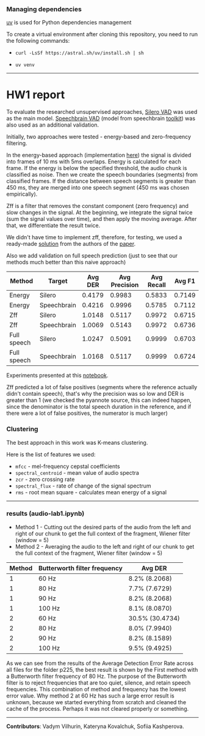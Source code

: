 ### Managing dependencies

<a href="https://docs.astral.sh/uv/">uv</a> is used for Python dependencies management

To create a virtual environment after cloning this repository, you need to run the following commands:

- ```curl -LsSf https://astral.sh/uv/install.sh | sh```

- ```uv venv```


___

# HW1 report

To evaluate the researched unsupervised approaches, <a href="https://github.com/kashperova/asp-iasa/blob/main/src/models/vad/silero.py">Silero VAD</a> was used as the main model.
<a href="https://github.com/kashperova/asp-iasa/blob/main/src/models/vad/speechbrain.py">Speechbrain VAD</a> (model from speechbrain <a href="https://huggingface.co/speechbrain/vad-crdnn-libriparty">toolkit</a>) was also used as an additional validation.


Initially, two approaches were tested - energy-based and zero-frequency filtering.

In the energy-based approach (implementation <a href="https://github.com/kashperova/asp-iasa/blob/main/src/models/vad/energy.py">here</a>) 
the signal is divided into frames of 10 ms with 5ms overlaps. Energy is calculated for each frame. If the energy is below the specified threshold, the audio chunk is classified as noise. 
Then we create the speech boundaries (segments) from classified frames. If the distance between speech segments is greater than 450 ms, they are merged into one speech segment (450 ms was chosen empirically).

Zff is a filter that removes the constant component (zero frequency) and slow changes in the signal.
At the beginning, we integrate the signal twice (sum the signal values over time), and then apply the moving average.
After that, we differentiate the result twice. 

We didn't have time to implement zff, therefore, for testing, we used a ready-made <a href="https://github.com/kashperova/asp-iasa/blob/main/src/models/vad/zff.py">solution</a> from the authors of the <a href="https://arxiv.org/abs/2206.13420">paper</a>.

Also we add validation on full speech prediction (just to see that our methods much better than this naive approach)


| Method      | Target      | Avg DER | Avg Precision | Avg Recall | Avg F1
|-------------|-------------|---------|---------------|------------|---------
| Energy      | Silero      | 0.4179  |     0.9983    | 0.5833     | 0.7149
| Energy      | Speechbrain | 0.4216  |     0.9996    | 0.5785     | 0.7112 
| Zff         | Silero      | 1.0148  |     0.5117    | 0.9972     | 0.6715
| Zff         | Speechbrain | 1.0069  |     0.5143    | 0.9972     |0.6736
| Full speech | Silero      | 1.0247  |     0.5091    | 0.9999     | 0.6703
| Full speech | Speechbrain | 1.0168  |     0.5117    | 0.9999     | 0.6724


Experiments presented at this <a href="https://github.com/kashperova/asp-iasa/blob/main/notebooks/hw1.ipynb">notebook</a>.

Zff predicted a lot of false positives (segments where the reference actually didn't contain speech), that's why the precision was so low and DER is greater than 1
(we checked the pyannote source, this can indeed happen, since the denominator is the total speech duration in the reference, and if there were a lot of false positives, the numerator is much larger)

### Clustering 

The best approach in this work was K-means clustering.

Here is the list of features we used:

- `mfcc` - mel-frequency cepstal coefficients
- `spectral_centroid` - mean value of audio spectra 
- `zcr` - zero crossing rate
- `spectral_flux`  - rate of change of the signal spectrum 
- `rms` - root mean square - calculates mean energy of a signal
___

### results (audio-lab1.ipynb)

- Method 1 - Cutting out the desired parts of the audio from the left and right of our chunk to get the full context of the fragment, Wiener filter (window = 5)
- Method 2 - Averaging the audio to the left and right of our chunk to get the full context of the fragment, Wiener filter (window = 5)

| Method | Butterworth filter frequency | Avg DER
|------ |------------------------------|--------------|
| 1 | 60 Hz                        | 8.2% (8.2068) |
| 1 | 80 Hz                        | 7.7% (7.6729) | 
| 1 | 90 Hz                        | 8.2% (8.2068) | 
| 1 | 100 Hz                       | 8.1% (8.0870)|
| 2 | 60 Hz                        | 30.5% (30.4734) |
| 2 | 80 Hz                        | 8.0% (7.9940) |
| 2 | 90 Hz                        | 8.2% (8.1589) |
| 2 | 100 Hz                       | 9.5% (9.4925) |


As we can see from the results of the Average Detection Error Rate across all files for the folder p225,
the best result is shown by the First method with a Butterworth filter frequency of 80 Hz. The purpose of the 
Butterworth filter is to reject frequencies that are too quiet, silence, and retain speech frequencies. 
This combination of method and frequency has the lowest error value. 
Why method 2 at 60 Hz has such a large error result is unknown, because we started everything from scratch and 
cleaned the cache of the process. Perhaps it was not cleared properly or something. 

---

<b>Contributors</b>: Vadym Vilhurin, Kateryna Kovalchuk, Sofiia Kashperova.